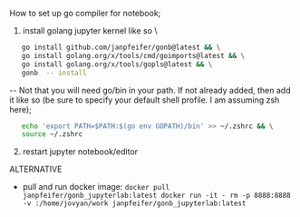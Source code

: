 How to set up go compiler for notebook;

1. install golang jupyter kernel like so \

```bash
   go install github.com/janpfeifer/gonb@latest && \
   go install golang.org/x/tools/cmd/goimports@latest && \
   go install golang.org/x/tools/gopls@latest && \
   gonb  -- install
```

-- Not that you will need go/bin in your path. If not already added, then add it like so (be sure to specify your default shell profile. I am assuming zsh here);

```bash
   echo 'export PATH=$PATH:$(go env GOPATH)/bin' >> ~/.zshrc && \
   source ~/.zshrc
```

2. restart jupyter notebook/editor

ALTERNATIVE

- pull and run docker image: `docker pull janpfeifer/gonb_jupyterlab:latest docker run -it - rm -p 8888:8888 -v :/home/jovyan/work janpfeifer/gonb_jupyterlab:latest`
